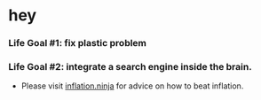 # hey
### Life Goal #1: fix plastic problem
### Life Goal #2: integrate a search engine inside the brain.
- Please visit [inflation.ninja](https://www.inflation.ninja) for advice on how to beat inflation.

